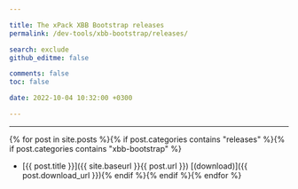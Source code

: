 ```yaml
---

title: The xPack XBB Bootstrap releases
permalink: /dev-tools/xbb-bootstrap/releases/

search: exclude
github_editme: false

comments: false
toc: false

date: 2022-10-04 10:32:00 +0300

---
```


___
{% for post in site.posts %}{% if post.categories contains "releases" %}{% if post.categories contains "xbb-bootstrap" %}
* [{{ post.title }}]({{ site.baseurl }}{{ post.url }}) [(download)]({{ post.download_url }}){% endif %}{% endif %}{% endfor %}
